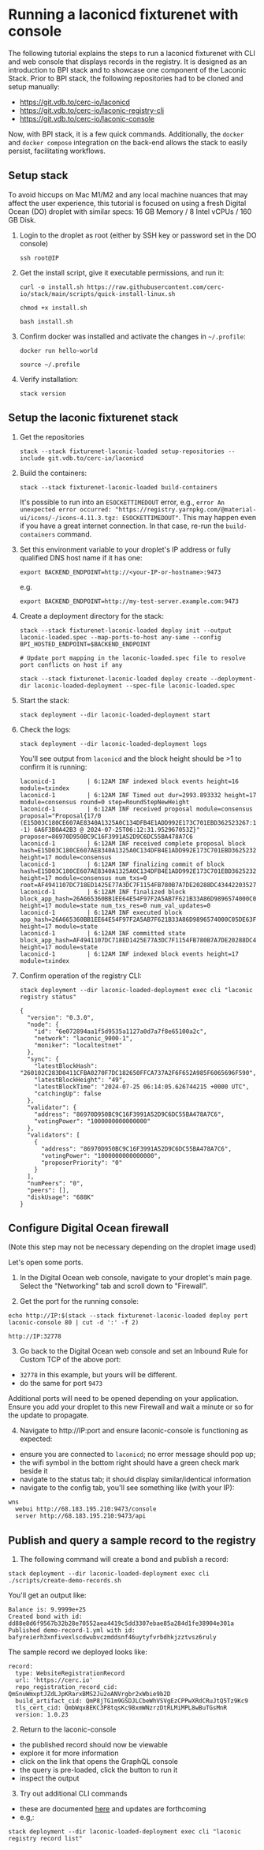 # Running a laconicd fixturenet with console

The following tutorial explains the steps to run a laconicd fixturenet with CLI and web console that displays records in the registry. It is designed as an introduction to BPI stack and to showcase one component of the Laconic Stack. Prior to BPI stack, the following repositories had to be cloned and setup manually:

- https://git.vdb.to/cerc-io/laconicd
- https://git.vdb.to/cerc-io/laconic-registry-cli
- https://git.vdb.to/cerc-io/laconic-console

Now, with BPI stack, it is a few quick commands. Additionally, the `docker` and `docker compose` integration on the back-end allows the stack to easily persist, facilitating workflows.

## Setup stack

To avoid hiccups on Mac M1/M2 and any local machine nuances that may affect the user experience, this tutorial is focused on using a fresh Digital Ocean (DO) droplet with similar specs:
16 GB Memory / 8 Intel vCPUs / 160 GB Disk.

1. Login to the droplet as root (either by SSH key or password set in the DO console)
    ```
    ssh root@IP
    ```

1. Get the install script, give it executable permissions, and run it:

    ```
    curl -o install.sh https://raw.githubusercontent.com/cerc-io/stack/main/scripts/quick-install-linux.sh
    ```
    ```
    chmod +x install.sh
    ```
    ```
    bash install.sh
    ```

1. Confirm docker was installed and activate the changes in `~/.profile`:

    ```
    docker run hello-world
   ```
   ```
   source ~/.profile
   ```

1. Verify installation:

    ```
    stack version
    ```

## Setup the laconic fixturenet stack

1. Get the repositories

    ```
    stack --stack fixturenet-laconic-loaded setup-repositories --include git.vdb.to/cerc-io/laconicd
    ```

1. Build the containers:

    ```
    stack --stack fixturenet-laconic-loaded build-containers
    ```

    It's possible to run into an `ESOCKETTIMEDOUT` error, e.g., `error An unexpected error occurred: "https://registry.yarnpkg.com/@material-ui/icons/-/icons-4.11.3.tgz: ESOCKETTIMEDOUT"`. This may happen even if you have a great internet connection. In that case, re-run the `build-containers` command.


1. Set this environment variable to your droplet's IP address or fully qualified DNS host name if it has one:

    ```
    export BACKEND_ENDPOINT=http://<your-IP-or-hostname>:9473
    ```
    e.g.
    ```
    export BACKEND_ENDPOINT=http://my-test-server.example.com:9473
    ```

1. Create a deployment directory for the stack:
    ```
    stack --stack fixturenet-laconic-loaded deploy init --output laconic-loaded.spec --map-ports-to-host any-same --config BPI_HOSTED_ENDPOINT=$BACKEND_ENDPOINT

    # Update port mapping in the laconic-loaded.spec file to resolve port conflicts on host if any
    ```
    ```
    stack --stack fixturenet-laconic-loaded deploy create --deployment-dir laconic-loaded-deployment --spec-file laconic-loaded.spec
    ```
2. Start the stack:

    ```
    stack deployment --dir laconic-loaded-deployment start
    ```

3. Check the logs:

    ```
    stack deployment --dir laconic-loaded-deployment logs
    ```

    You'll see output from `laconicd` and the block height should be >1 to confirm it is running:

    ```
    laconicd-1         | 6:12AM INF indexed block events height=16 module=txindex
    laconicd-1         | 6:12AM INF Timed out dur=2993.893332 height=17 module=consensus round=0 step=RoundStepNewHeight
    laconicd-1         | 6:12AM INF received proposal module=consensus proposal="Proposal{17/0 (E15D03C180CE607AE8340A1325A0C134DFB4E1ADD992E173C701EBD362523267:1:DF138772FEF0, -1) 6A6F3B0A42B3 @ 2024-07-25T06:12:31.952967053Z}" proposer=86970D950BC9C16F3991A52D9C6DC55BA478A7C6
    laconicd-1         | 6:12AM INF received complete proposal block hash=E15D03C180CE607AE8340A1325A0C134DFB4E1ADD992E173C701EBD362523267 height=17 module=consensus
    laconicd-1         | 6:12AM INF finalizing commit of block hash=E15D03C180CE607AE8340A1325A0C134DFB4E1ADD992E173C701EBD362523267 height=17 module=consensus num_txs=0 root=AF4941107DC718ED1425E77A3DC7F1154FB780B7A7DE20288DC43442203527E3
    laconicd-1         | 6:12AM INF finalized block block_app_hash=26A665360BB1EE64E54F97F2A5AB7F621B33A86D9896574000C05DE63F43F788 height=17 module=state num_txs_res=0 num_val_updates=0
    laconicd-1         | 6:12AM INF executed block app_hash=26A665360BB1EE64E54F97F2A5AB7F621B33A86D9896574000C05DE63F43F788 height=17 module=state
    laconicd-1         | 6:12AM INF committed state block_app_hash=AF4941107DC718ED1425E77A3DC7F1154FB780B7A7DE20288DC43442203527E3 height=17 module=state
    laconicd-1         | 6:12AM INF indexed block events height=17 module=txindex
    ```

4. Confirm operation of the registry CLI:

   ```
   stack deployment --dir laconic-loaded-deployment exec cli "laconic registry status"
   ```

   ```
   {
     "version": "0.3.0",
     "node": {
       "id": "6e072894aa1f5d9535a1127a0d7a7f8e65100a2c",
       "network": "laconic_9000-1",
       "moniker": "localtestnet"
     },
     "sync": {
       "latestBlockHash": "260102C283D0411CFBA0270F7DC182650FFCA737A2F6F652A985F6065696F590",
       "latestBlockHeight": "49",
       "latestBlockTime": "2024-07-25 06:14:05.626744215 +0000 UTC",
       "catchingUp": false
     },
     "validator": {
       "address": "86970D950BC9C16F3991A52D9C6DC55BA478A7C6",
       "votingPower": "1000000000000000"
     },
     "validators": [
       {
         "address": "86970D950BC9C16F3991A52D9C6DC55BA478A7C6",
         "votingPower": "1000000000000000",
         "proposerPriority": "0"
       }
     ],
     "numPeers": "0",
     "peers": [],
     "diskUsage": "688K"
   }
   ```

## Configure Digital Ocean firewall

(Note this step may not be necessary depending on the droplet image used)

Let's open some ports.

1. In the Digital Ocean web console, navigate to your droplet's main page. Select the "Networking" tab and scroll down to "Firewall".

2. Get the port for the running console:

```
echo http://IP:$(stack --stack fixturenet-laconic-loaded deploy port laconic-console 80 | cut -d ':' -f 2)
```
```
http://IP:32778
```

3. Go back to the Digital Ocean web console and set an Inbound Rule for Custom TCP of the above port:

- `32778` in this example, but yours will be different.
- do the same for port `9473`

Additional ports will need to be opened depending on your application. Ensure you add your droplet to this new Firewall and wait a minute or so for the update to propagate.

4. Navigate to http://IP:port and ensure laconic-console is functioning as expected:

- ensure you are connected to `laconicd`; no error message should pop up;
- the wifi symbol in the bottom right should have a green check mark beside it
- navigate to the status tab; it should display similar/identical information
- navigate to the config tab, you'll see something like (with your IP):

```
wns
  webui http://68.183.195.210:9473/console
  server http://68.183.195.210:9473/api
```

## Publish and query a sample record to the registry

1. The following command will create a bond and publish a record:

```
stack deployment --dir laconic-loaded-deployment exec cli ./scripts/create-demo-records.sh
```

You'll get an output like:

```
Balance is: 9.9999e+25
Created bond with id: dd88e8d6f9567b32b28e70552aea4419c5dd3307ebae85a284d1fe38904e301a
Published demo-record-1.yml with id: bafyreierh3xnfivexlscdwubvczmddsnf46uytyfvrbdhkjzztvsz6ruly
```

The sample record we deployed looks like:

```
record:
  type: WebsiteRegistrationRecord
  url: 'https://cerc.io'
  repo_registration_record_cid: QmSnuWmxptJZdLJpKRarxBMS2Ju2oANVrgbr2xWbie9b2D
  build_artifact_cid: QmP8jTG1m9GSDJLCbeWhVSVgEzCPPwXRdCRuJtQ5Tz9Kc9
  tls_cert_cid: QmbWqxBEKC3P8tqsKc98xmWNzrzDtRLMiMPL8wBuTGsMnR
  version: 1.0.23
```

2. Return to the laconic-console

- the published record should now be viewable
- explore it for more information
- click on the link that opens the GraphQL console
- the query is pre-loaded, click the button to run it
- inspect the output

3. Try out additional CLI commands

- these are documented [here](https://git.vdb.to/cerc-io/laconic-registry-cli#readme) and updates are forthcoming
- e.g,:

```
stack deployment --dir laconic-loaded-deployment exec cli "laconic registry record list"
```
